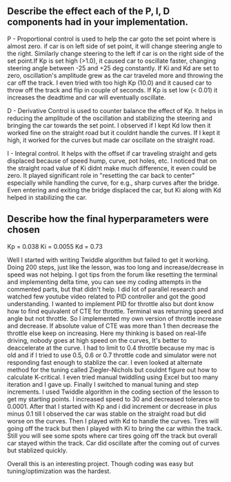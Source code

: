 <H2> Describe the effect each of the P, I, D components had in your implementation. </H2>

P - Proportional control is used to help the car goto the set point where is almost zero. if car is on left side of set point, 
it will change steering angle to the right. Similarly change steering to the left if car is on the right side of the set point.If Kp is set high (>1.0), it caused car to oscillate faster, changing steering angle between -25 and +25 deg constantly. 
If Ki and Kd are set to zero, oscillation's amplitude grew as the car traveled more and throwing the car off the track. 
I even tried with too high Kp (10.0) and it caused car to throw off the track and flip in couple of seconds. If Kp is set low
(< 0.01) it increases the deadtime and car will eventually oscillate.

D - Derivative Control is used to counter balance the effect of Kp. It helps in reducing the amplitude of the oscillation 
and stabilizing the steering and bringing the car towards the set point. I observed if I kept Kd low then it worked fine on the straight road but it couldnt handle the curves. If I kept it high, it worked for the curves but made car oscillate on the straight road.

I - Integral control. It helps with the offset if car traveling straight and gets displaced because of speed hump, curve, 
pot holes, etc.  I noticed that on the straight road value of Ki didnt make much difference, it even could be zero. 
It played significant role in "resetting the car back to center" especially while handling the curve, for e.g., sharp curves after the bridge. Even entering and exiting the bridge displaced the car, but Ki along with Kd helped in stabilizing the car.

<H2>Describe how the final hyperparameters were chosen</H2>
 Kp = 0.038 
 Ki = 0.0055  
 Kd = 0.73


Well I started with writing Twiddle algorithm but failed to get it working. Doing 200 steps, just like the lesson, was too long and increase/decrease in speed was not helping. I got tips from the forum like resetting the terminal and implementing delta time, you can see my coding attempts in the commented parts, but that didn't help. I did lot of parallel research and watched few youtube video related to PID controller and got the good understanding. I wanted to implement PID for throttle also but dont know how to find equivalent of CTE for throttle. Terminal was returning speed and angle but not throttle. So I implemented my own version of throttle increase and decrease. If absolute value of CTE was more than 1 then decrease the throttle else keep on increasing. Here my thinking is based on real-life driving, nobody goes at high speed on the curves, It's better to deaccelerate at the curve. I had to limit to 0.4 throttle because my mac is old and if I tried to use 0.5, 0.6 or 0.7 throttle code and simulator were not responding fast enough to stablize the car. I even looked at alternate method for the tuning called Ziegler-Nichols but couldnt figure out how to calculate K-critical. I even tried manual twiddling using Excel but too many iteration and I gave up. Finally I switched to manual tuning and step increments. I used Twiddle algorithm in the coding section of the lesson to get my starting points. I increased speed to 30 and decreased tolerance to 0.0001. 
After that I started with Kp and i did increment or decrease in plus minus 0.1 till I observed the car was stable on the straight road but did worse on the curves. Then I played with Kd to handle the curves. Tires will going off the track but then I played with Ki to bring the car within the track. Still you will see some spots where car tires going off the track but overall car stayed within the track. Car did oscillate after the coming out of curves but stablized quickly.    

Overall this is an interesting project. Though coding was easy but tuning/optimization was the hardest. 

